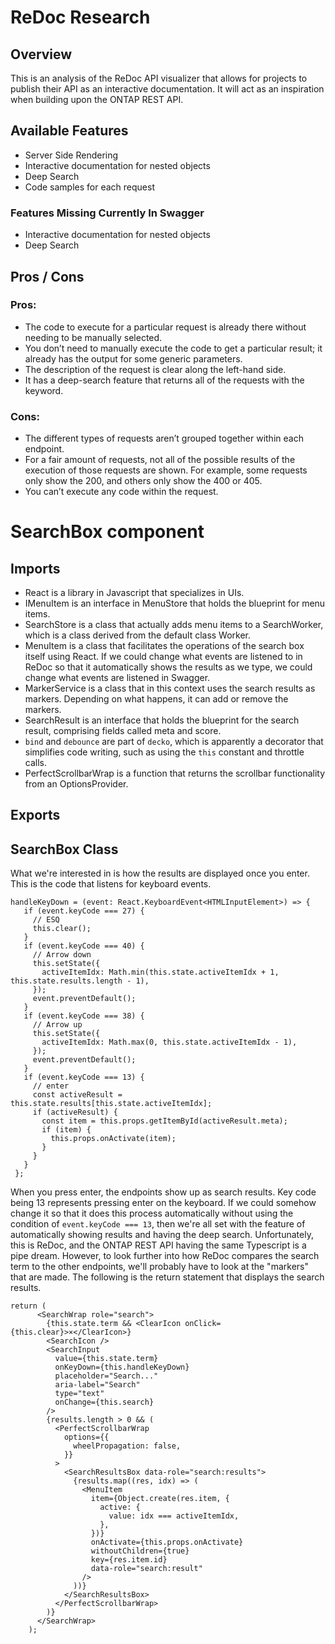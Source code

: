 # ReDoc Research

## Overview
This is an analysis of the ReDoc API visualizer that allows for projects to publish their API as an interactive documentation. It will act as an inspiration when building upon the ONTAP REST API.

## Available Features
- Server Side Rendering
- Interactive documentation for nested objects
- Deep Search
- Code samples for each request

### Features Missing Currently In Swagger
- Interactive documentation for nested objects
- Deep Search

## Pros / Cons
### Pros:
- The code to execute for a particular request is already there without needing to be manually selected.
- You don’t need to manually execute the code to get a particular result; it already has the output for some generic parameters.
- The description of the request is clear along the left-hand side.
- It has a deep-search feature that returns all of the requests with the keyword.

### Cons:
- The different types of requests aren’t grouped together within each endpoint.
- For a fair amount of requests, not all of the possible results of the execution of those requests are shown. For example, some requests only show the 200, and others only show the 400 or 405.
- You can’t execute any code within the request.

# SearchBox component

## Imports
- React is a library in Javascript that specializes in UIs.
- IMenuItem is an interface in MenuStore that holds the blueprint for menu items.
- SearchStore is a class that actually adds menu items to a SearchWorker, which is a class derived from the default class Worker.
- MenuItem is a class that facilitates the operations of the search box itself using React. If we could change what events are listened to in ReDoc so that it automatically shows the results as we type, we could change what events are listened in Swagger.
- MarkerService is a class that in this context uses the search results as markers. Depending on what happens, it can add or remove the markers.
- SearchResult is an interface that holds the blueprint for the search result, comprising fields called meta and score.
- `bind` and `debounce` are part of `decko`, which is apparently a decorator that simplifies code writing, such as using the `this` constant and throttle calls.
- PerfectScrollbarWrap is a function that returns the scrollbar functionality from an OptionsProvider.

## Exports

## SearchBox Class
What we're interested in is how the results are displayed once you enter. This is the code that listens for keyboard events.
 ```
 handleKeyDown = (event: React.KeyboardEvent<HTMLInputElement>) => {
    if (event.keyCode === 27) {
      // ESQ
      this.clear();
    }
    if (event.keyCode === 40) {
      // Arrow down
      this.setState({
        activeItemIdx: Math.min(this.state.activeItemIdx + 1, this.state.results.length - 1),
      });
      event.preventDefault();
    }
    if (event.keyCode === 38) {
      // Arrow up
      this.setState({
        activeItemIdx: Math.max(0, this.state.activeItemIdx - 1),
      });
      event.preventDefault();
    }
    if (event.keyCode === 13) {
      // enter
      const activeResult = this.state.results[this.state.activeItemIdx];
      if (activeResult) {
        const item = this.props.getItemById(activeResult.meta);
        if (item) {
          this.props.onActivate(item);
        }
      }
    }
  };
```
When you press enter, the endpoints show up as search results. Key code being 13 represents pressing enter on the keyboard. If we could somehow change it so that it does this process automatically without using the condition of `event.keyCode === 13`, then we're all set with the feature of automatically showing results and having the deep search. Unfortunately, this is ReDoc, and the ONTAP REST API having the same Typescript is a pipe dream. However, to look further into how ReDoc compares the search term to the other endpoints, we'll probably have to look at the "markers" that are made. The following is the return statement that displays the search results.
```
return (
      <SearchWrap role="search">
        {this.state.term && <ClearIcon onClick={this.clear}>×</ClearIcon>}
        <SearchIcon />
        <SearchInput
          value={this.state.term}
          onKeyDown={this.handleKeyDown}
          placeholder="Search..."
          aria-label="Search"
          type="text"
          onChange={this.search}
        />
        {results.length > 0 && (
          <PerfectScrollbarWrap
            options={{
              wheelPropagation: false,
            }}
          >
            <SearchResultsBox data-role="search:results">
              {results.map((res, idx) => (
                <MenuItem
                  item={Object.create(res.item, {
                    active: {
                      value: idx === activeItemIdx,
                    },
                  })}
                  onActivate={this.props.onActivate}
                  withoutChildren={true}
                  key={res.item.id}
                  data-role="search:result"
                />
              ))}
            </SearchResultsBox>
          </PerfectScrollbarWrap>
        )}
      </SearchWrap>
    );
```
